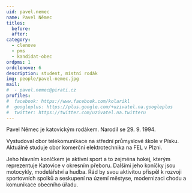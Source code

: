 ```yaml
---
uid: pavel.nemec
name: Pavel Němec
titles:
  before:
  after:
category:
  - clenove
  - pms
  - kandidat-obec
ordpms: 1
ordclenove: 6
description: student, místní rodák
img: people/pavel-nemec.jpg 
mail:
#  - pavel.nemec@pirati.cz
profiles:
#  facebook: https://www.facebook.com/kolarikl
#  googleplus: https://plus.google.com/+uzivatel.na.googleplus
#  twitter: https://twitter.com/uzivatel.na.twitteru
---
```


Pavel Němec je katovickým rodákem. Narodil se 29. 9. 1994. 

Vystudoval obor telekomunikace na střední průmyslové škole v Písku. Aktuálně studuje obor komerční elektrotechnika na FEL v Plzni.

Jeho hlavním koníčkem je aktivní sport a to zejména hokej, kterým reprezentuje Katovice v okresním přeboru. Dalšími jeho koníčky jsou motocykly, modelářství a hudba. Rád by svou aktivitou přispěl k rozvoji sportovních spolků a seskupení na území městyse, modernizaci chodu a komunikace obecního úřadu.
